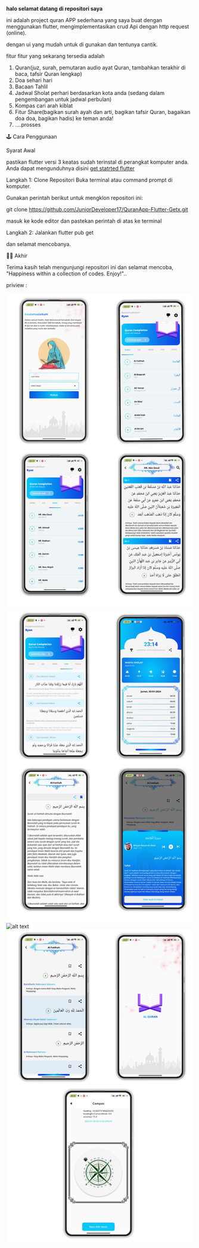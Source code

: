 **halo selamat datang di repositori saya**

ini adalah project quran APP sederhana yang saya buat dengan menggunakan flutter, mengimplementasikan crud Api dengan http request (online).

dengan ui yang mudah untuk di gunakan dan tentunya cantik.

fitur fitur yang sekarang tersedia adalah


1. Quran(juz, surah, pemutaran audio ayat Quran, tambahkan terakhir di baca, tafsir Quran lengkap)
2. Doa sehari hari
3. Bacaan Tahlil
4. Jadwal Sholat perhari berdasarkan kota anda (sedang dalam pengembangan untuk jadwal perbulan)
5. Kompas cari arah kiblat
6. Fitur Share(bagikan surah ayah dan arti,  bagikan tafsir Quran, bagaikan doa doa, bagikan hadis) ke teman anda!
7. ....prosses




🕹 Cara Penggunaan

Syarat Awal

pastikan flutter versi 3 keatas sudah terinstal di perangkat komputer anda. Anda dapat mengunduhnya disini [get statrted flutter](https://flutter.dev/?gclid=CjwKCAiA-bmsBhAGEiwAoaQNmsDWBfo5H_c6fjGWHzfcJ-Iei1lm2BWoIuqZ4ATfCUykH8E0xV5XwBoCPnwQAvD_BwE&gclsrc=aw.ds)

Langkah 1: Clone Repositori
Buka terminal atau command prompt di komputer.

Gunakan perintah berikut untuk mengklon repositori ini:

git clone https://github.com/JuniorDeveloper17/QuranApp-Flutter-Getx.git

masuk ke kode editor dan pastekan perintah di atas ke terminal


Langkah 2: Jalankan flutter pub get

dan selamat mencobanya.

🐱‍🏍 Akhir


Terima kasih telah mengunjungi repositori ini dan selamat mencoba, "Happiness within a collection of codes. Enjoy!"..


priview : 

![alt text](https://github.com/JuniorDeveloper17/QuranApp-Flutter-Getx/blob/master/assets/a.jpg)
![alt text](https://github.com/JuniorDeveloper17/QuranApp-Flutter-Getx/blob/master/assets/aa.jpg)
![alt text](https://github.com/JuniorDeveloper17/QuranApp-Flutter-Getx/blob/master/assets/aaa.jpg)
![alt text](https://github.com/JuniorDeveloper17/QuranApp-Flutter-Getx/blob/master/assets/aaaa.jpg)
